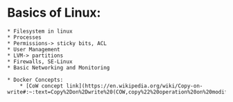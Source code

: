 # Basics of Linux:
    * Filesystem in linux
    * Processes 
    * Permissions-> sticky bits, ACL
    * User Management
    * LVM-> partitions
    * Firewalls, SE-Linux
    * Basic Networking and Monitoring

    * Docker Concepts:
        * [CoW concept link](https://en.wikipedia.org/wiki/Copy-on-write#:~:text=Copy%2Don%2Dwrite%20(COW,copy%22%20operation%20on%20modifiable%20resources.)